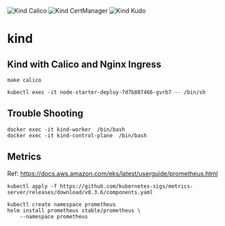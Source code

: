 ![Kind Calico](https://github.com/mchirico/kind/workflows/Kind%20Calico/badge.svg)
![Kind CertManager](https://github.com/mchirico/kind/workflows/Kind%20CertManager/badge.svg)
![Kind Kudo](https://github.com/mchirico/kind/workflows/Kind%20Kudo/badge.svg)
# kind


## Kind with Calico and Nginx Ingress

```
make calico
```


```
kubectl exec -it node-starter-deploy-7d7b887466-gvrb7 -- /bin/sh

```

## Trouble Shooting

```
docker exec -it kind-worker  /bin/bash
docker exec -it kind-control-plane  /bin/bash

```

## Metrics

Ref: https://docs.aws.amazon.com/eks/latest/userguide/prometheus.html

```
kubectl apply -f https://github.com/kubernetes-sigs/metrics-server/releases/download/v0.3.6/components.yaml

kubectl create namespace prometheus
helm install prometheus stable/prometheus \
    --namespace prometheus


```
